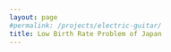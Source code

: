 ```yaml
---
layout: page
#permalink: /projects/electric-guitar/
title: Low Birth Rate Problem of Japan
---
```


<object data="/doc/Low-Birth-Rate-Problem-of-Japan.pdf" width="100%" height="100vh" type='application/pdf'></object>